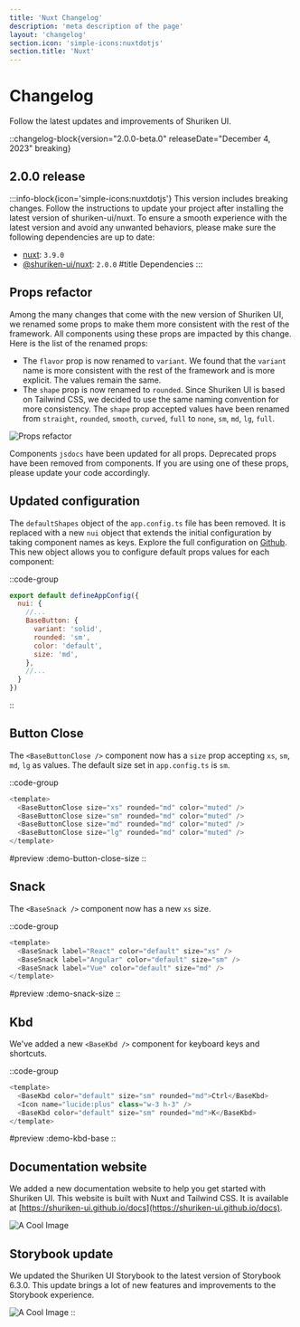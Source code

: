 ```yaml
---
title: 'Nuxt Changelog'
description: 'meta description of the page'
layout: 'changelog'
section.icon: 'simple-icons:nuxtdotjs'
section.title: 'Nuxt'
---
```


# Changelog

Follow the latest updates and improvements of Shuriken UI.

::changelog-block{version="2.0.0-beta.0" releaseDate="December 4, 2023" breaking}
## 2.0.0 release

:::info-block{icon='simple-icons:nuxtdotjs'}
This version includes breaking changes. Follow the instructions to update your project after installing the latest version of shuriken-ui/nuxt. To ensure a smooth experience with the latest version and avoid any unwanted behaviors, please make sure the following dependencies are up to date:
* [nuxt](https://github.com/nuxt/nuxt/releases/tag/v3.9.0): `3.9.0`
* [@shuriken-ui/nuxt](https://github.com/shuriken-ui/nuxt): `2.0.0`
#title
Dependencies
:::

## Props refactor

Among the many changes that come with the new version of Shuriken UI, we renamed some props to make them more consistent with the rest of the framework. All components using these props are impacted by this change. Here is the list of the renamed props:

* The `flavor` prop is now renamed to `variant`. We found that the `variant` name is more consistent with the rest of the framework and is more explicit. The values remain the same.
* The `shape` prop is now renamed to `rounded`. Since Shuriken UI is based on Tailwind CSS, we decided to use the same naming convention for more consistency. The `shape` prop accepted values have been renamed from `straight`, `rounded`, `smooth`, `curved`, `full` to `none`, `sm`, `md`, `lg`, `full`.

![Props refactor](/img/content/changelog/nuxt/props-refactor-nuxt.png)

Components `jsdocs` have been updated for all props. Deprecated props have been removed from components. If you are using one of these props, please update your code accordingly.

## Updated configuration

The `defaultShapes` object of the `app.config.ts` file has been removed. It is replaced with a new `nui` object that extends the initial configuration by taking component names as keys. Explore the full configuration on [Github](https://github.com). This new object allows you to configure default props values for each component:

::code-group

```js [app.config.ts]
export default defineAppConfig({
  nui: {
    //...
    BaseButton: {
      variant: 'solid',
      rounded: 'sm',
      color: 'default',
      size: 'md',
    },
    //...
  }
})
```
::

## Button Close

The `<BaseButtonClose />` component now has a `size` prop accepting `xs`, `sm`, `md`, `lg` as values. The default size set in `app.config.ts` is `sm`.

::code-group

```js [BaseButtonClose sizes]
<template>
  <BaseButtonClose size="xs" rounded="md" color="muted" />
  <BaseButtonClose size="sm" rounded="md" color="muted" />
  <BaseButtonClose size="md" rounded="md" color="muted" />
  <BaseButtonClose size="lg" rounded="md" color="muted" />
</template>
```

#preview
:demo-button-close-size
::

## Snack

The `<BaseSnack />` component now has a new `xs` size.

::code-group

```js [BaseSnack sizes]
<template>
  <BaseSnack label="React" color="default" size="xs" />
  <BaseSnack label="Angular" color="default" size="sm" />
  <BaseSnack label="Vue" color="default" size="md" />
</template>
```

#preview
:demo-snack-size
::

## Kbd

We've added a new `<BaseKbd />` component for keyboard keys and shortcuts.

::code-group

```js [BaseKbd component]
<template>
  <BaseKbd color="default" size="sm" rounded="md">Ctrl</BaseKbd>
  <Icon name="lucide:plus" class="w-3 h-3" />
  <BaseKbd color="default" size="sm" rounded="md">K</BaseKbd>
</template>
```

#preview
:demo-kbd-base
::

## Documentation website

We added a new documentation website to help you get started with Shuriken UI. This website is built with Nuxt and Tailwind CSS. It is available at [https://shuriken-ui.github.io/docs](https://shuriken-ui.github.io/docs).

![A Cool Image](/img/content/changelog/nuxt/docs-overview.png)

## Storybook update

We updated the Shuriken UI Storybook to the latest version of Storybook 6.3.0. This update brings a lot of new features and improvements to the Storybook experience.

![A Cool Image](/img/content/changelog/tailwind/storybook-gradient.png)
::